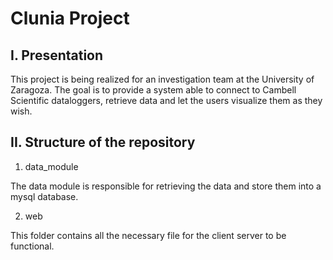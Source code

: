 # Clunia Project

## I. Presentation

This project is being realized for an investigation team at the University of Zaragoza.
The goal is to provide a system able to connect to Cambell Scientific dataloggers, retrieve data and
let the users visualize them as they wish.

## II. Structure of the repository

1. data_module

The data module is responsible for retrieving the data and store them into a mysql database.

2. web

This folder contains all the necessary file for the client server to be functional.
